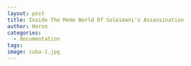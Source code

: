 ```yaml
---
layout: post
title: Inside The Meme World Of Soleimani's Assassination
author: Heron
categories:
  - documentation
tags:
image: cuba-1.jpg
---
```


